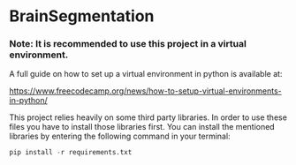 # BrainSegmentation

### Note: It is recommended to use this project in a virtual environment.

A full guide on how to set up a virtual environment in python is available at:

https://www.freecodecamp.org/news/how-to-setup-virtual-environments-in-python/

This project relies heavily on some third party libraries. In order to use these files you have to install those libraries first. You can install the mentioned libraries by entering the following command in your terminal:

```python
pip install -r requirements.txt
```

